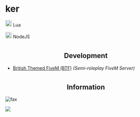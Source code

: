<h1>ker</h1>



<img width="20" src="https://upload.wikimedia.org/wikipedia/commons/c/cf/Lua-Logo.svg" /> Lua

<img width="20" src="https://upload.wikimedia.org/wikipedia/commons/thumb/d/d9/Node.js_logo.svg/1280px-Node.js_logo.svg.png" /> NodeJS


# <h2 align="center">Development</h2>
- [British Themed FiveM (BTF)](https://discord.gg/btfrp) *(Semi-roleplay FiveM Server)*

# <h2 align="center">Information</h2>

<img src="https://komarev.com/ghpvc/?username=stripbar&color=lightgray" alt="fax" width="" height="">
<p><img src="http://github-profile-summary-cards.vercel.app/api/cards/profile-details?username=stripbar&theme=transparent" />
